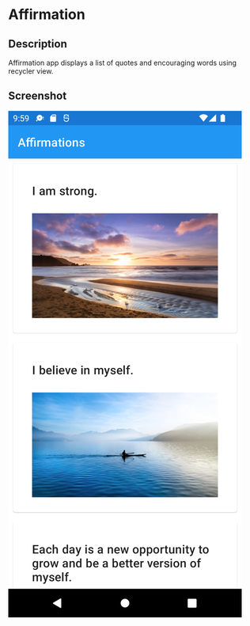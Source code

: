# Affirmation

## Description
Affirmation app displays a list of quotes and encouraging words using recycler view.

## Screenshot
![launch-screen](screenshot/affirmation_screenshot.png)